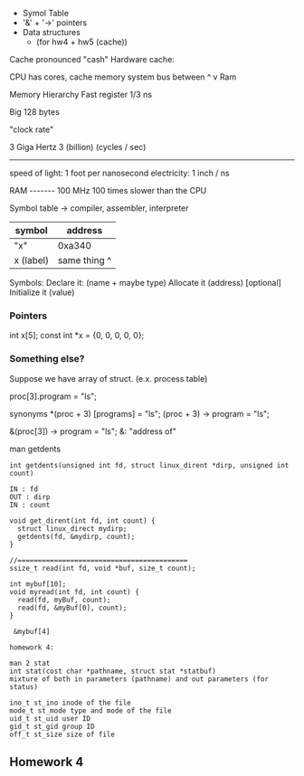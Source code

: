 
* Symol Table
* '&' + '->' pointers
* Data structures
	* (for hw4 + hw5 (cache))

Cache pronounced "cash"
Hardware cache:

CPU has cores, cache memory
system bus between ^ v
Ram

Memory Hierarchy
Fast
register 
1/3 ns

Big
128 bytes

"clock rate"

3 Giga Hertz
3 (billion) (cycles / sec)

------
speed of light: 1 foot per nanosecond
electricity: 1 inch / ns

RAM
-\-\-\-\-\-\-
100 MHz
100 times slower than the CPU

Symbol table -> compiler, assembler, interpreter

| symbol | address |
| ---- | ---- |
| "x" | 0xa340 |
| x (label) | same thing ^ |
Symbols:
Declare it: (name + maybe type)
Allocate it (address)
\[optional] Initialize it (value)

### Pointers
int x\[5];
const int \*x = {0, 0, 0, 0, 0};

### Something else?

Suppose we have array of struct. (e.x. process table)

proc\[3].program = "ls";

synonyms
\*(proc + 3) \[programs] = "ls";
(proc + 3) -> program = "ls";

&(proc\[3]) -> program = "ls";
&: "address of"

man getdents
```
int getdents(unsigned int fd, struct linux_dirent *dirp, unsigned int count)

IN : fd
OUT : dirp
IN : count

void get_dirent(int fd, int count) {
  struct linux_direct mydirp;
  getdents(fd, &mydirp, count);
}

//==========================================
ssize_t read(int fd, void *buf, size_t count);

int mybuf[10];
void myread(int fd, int count) {
  read(fd, myBuf, count);
  read(fd, &myBuf[0], count);
}

 &mybuf[4]

homework 4:

man 2 stat
int stat(cost char *pathname, struct stat *statbuf)
mixture of both in parameters (pathname) and out parameters (for status)

ino_t st_ino inode of the file
mode_t st_mode type and mode of the file
uid_t st_uid user ID
gid_t st_gid group ID
off_t st_size size of file
```

## Homework 4
